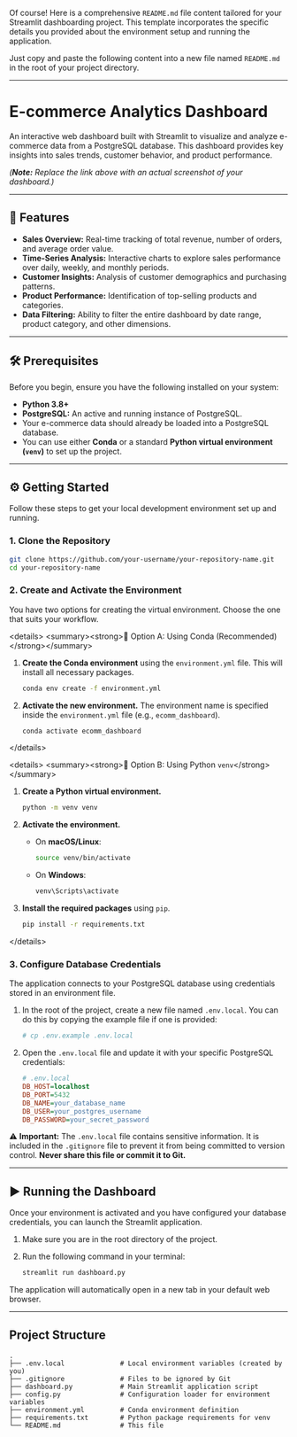 Of course\! Here is a comprehensive `README.md` file content tailored for your Streamlit dashboarding project. This template incorporates the specific details you provided about the environment setup and running the application.

Just copy and paste the following content into a new file named `README.md` in the root of your project directory.

-----

# E-commerce Analytics Dashboard

An interactive web dashboard built with Streamlit to visualize and analyze e-commerce data from a PostgreSQL database. This dashboard provides key insights into sales trends, customer behavior, and product performance.

*(**Note:** Replace the link above with an actual screenshot of your dashboard.)*

-----

## 🚀 Features

  * **Sales Overview:** Real-time tracking of total revenue, number of orders, and average order value.
  * **Time-Series Analysis:** Interactive charts to explore sales performance over daily, weekly, and monthly periods.
  * **Customer Insights:** Analysis of customer demographics and purchasing patterns.
  * **Product Performance:** Identification of top-selling products and categories.
  * **Data Filtering:** Ability to filter the entire dashboard by date range, product category, and other dimensions.

-----

## 🛠️ Prerequisites

Before you begin, ensure you have the following installed on your system:

  * **Python 3.8+**
  * **PostgreSQL:** An active and running instance of PostgreSQL.
  * Your e-commerce data should already be loaded into a PostgreSQL database.
  * You can use either **Conda** or a standard **Python virtual environment (`venv`)** to set up the project.

-----

## ⚙️ Getting Started

Follow these steps to get your local development environment set up and running.

### 1\. Clone the Repository

```bash
git clone https://github.com/your-username/your-repository-name.git
cd your-repository-name
```

### 2\. Create and Activate the Environment

You have two options for creating the virtual environment. Choose the one that suits your workflow.

\<details\>
\<summary\>\<strong\>🔵 Option A: Using Conda (Recommended)\</strong\>\</summary\>

1.  **Create the Conda environment** using the `environment.yml` file. This will install all necessary packages.

    ```bash
    conda env create -f environment.yml
    ```

2.  **Activate the new environment.** The environment name is specified inside the `environment.yml` file (e.g., `ecomm_dashboard`).

    ```bash
    conda activate ecomm_dashboard
    ```

\</details\>

\<details\>
\<summary\>\<strong\>🐍 Option B: Using Python `venv`\</strong\>\</summary\>

1.  **Create a Python virtual environment.**

    ```bash
    python -m venv venv
    ```

2.  **Activate the environment.**

      * On **macOS/Linux**:
        ```bash
        source venv/bin/activate
        ```
      * On **Windows**:
        ```bash
        venv\Scripts\activate
        ```

3.  **Install the required packages** using `pip`.

    ```bash
    pip install -r requirements.txt
    ```

\</details\>

### 3\. Configure Database Credentials

The application connects to your PostgreSQL database using credentials stored in an environment file.

1.  In the root of the project, create a new file named `.env.local`. You can do this by copying the example file if one is provided:

    ```bash
    # cp .env.example .env.local
    ```

2.  Open the `.env.local` file and update it with your specific PostgreSQL credentials:

    ```ini
    # .env.local
    DB_HOST=localhost
    DB_PORT=5432
    DB_NAME=your_database_name
    DB_USER=your_postgres_username
    DB_PASSWORD=your_secret_password
    ```

⚠️ **Important:** The `.env.local` file contains sensitive information. It is included in the `.gitignore` file to prevent it from being committed to version control. **Never share this file or commit it to Git.**

-----

## ▶️ Running the Dashboard

Once your environment is activated and you have configured your database credentials, you can launch the Streamlit application.

1.  Make sure you are in the root directory of the project.

2.  Run the following command in your terminal:

    ```bash
    streamlit run dashboard.py
    ```

The application will automatically open in a new tab in your default web browser.

-----

## Project Structure

```
.
├── .env.local              # Local environment variables (created by you)
├── .gitignore              # Files to be ignored by Git
├── dashboard.py            # Main Streamlit application script
├── config.py               # Configuration loader for environment variables
├── environment.yml         # Conda environment definition
├── requirements.txt        # Python package requirements for venv
└── README.md               # This file
```